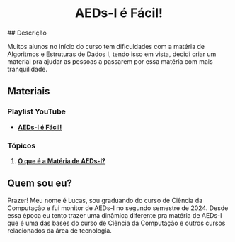 <h1 align="center">AEDs-I é Fácil!</h1>
## Descrição

Muitos alunos no início do curso tem dificuldades com a matéria de Algoritmos e Estruturas de Dados I, tendo isso em vista, decidi criar um material pra ajudar as pessoas a passarem por essa matéria com mais tranquilidade.

## Materiais

### Playlist YouTube

- <a href="https://youtube.com/playlist?list=PLBvWrKfBIHe4kewHlWXtmQ9ec4U5EmJ9J&si=YWkl9Z4kjOHJdHA-" target="_blank">**AEDs-I é Fácil!**</a>

### Tópicos

1. [**O que é a Matéria de AEDs-I?**]()




## Quem sou eu?

Prazer! Meu nome é Lucas, sou graduando do curso de Ciência da Computação e fui monitor de AEDs-I no segundo semestre de 2024. Desde essa época eu tento trazer uma dinâmica diferente pra matéria de AEDs-I que é uma das bases do curso de Ciência da Computação e outros cursos relacionados da área de tecnologia.

